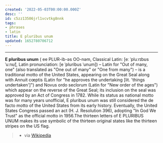 ```yaml
---
created: '2022-05-03T00:00:00.000Z'
desc: ''
id: c5zz13506jrl1vcvtkg8nnk
tags:
- phrases
- latin
title: E pluribus unum
updated: 1652780706712
---
```

   
***   
   
**E pluribus unum** ( ee PLUR-ib-əs OO-nəm, Classical Latin: [eː ˈpluːrɪbʊs ˈuːnʊ̃], Latin pronunciation: [e ˈpluribus ˈunum]) – Latin for "Out of many, one" (also translated as "One out of many" or "One from many") – is a traditional motto of the United States, appearing on the Great Seal along with Annuit cœptis (Latin for "he approves the undertaking [lit. 'things undertaken']") and Novus ordo seclorum (Latin for "New order of the ages") which appear on the reverse of the Great Seal; its inclusion on the seal was approved by an Act of Congress in 1782. While its status as national motto was for many years unofficial, E pluribus unum was still considered the de facto motto of the United States from its early history. Eventually, the United States Congress passed an act (H. J. Resolution 396), adopting "In God We Trust" as the official motto in 1956.The thirteen letters of E PLURIBUS UNUM makes its use symbolic of the thirteen original states like the thirteen stripes on the US flag.    
> - via [Wikipedia](https://en.wikipedia.org/wiki/E%20pluribus%20unum)